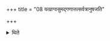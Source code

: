 +++
title = "08 यत्प्राग्वसुमद्गणात्तत्सर्वत्रानुषजति"

+++

<details><summary>थिते</summary>

यत्प्राग्वसुमद्गणात्तत्सर्वत्रानुषजति ८
</details>
